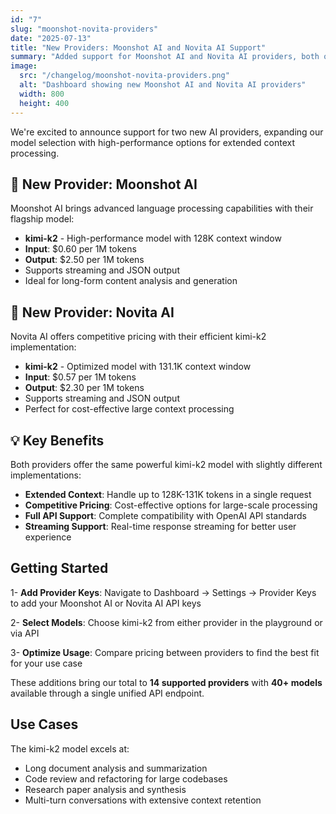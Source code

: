 ```yaml
---
id: "7"
slug: "moonshot-novita-providers"
date: "2025-07-13"
title: "New Providers: Moonshot AI and Novita AI Support"
summary: "Added support for Moonshot AI and Novita AI providers, both offering the powerful kimi-k2 model with extensive context windows and competitive pricing."
image:
  src: "/changelog/moonshot-novita-providers.png"
  alt: "Dashboard showing new Moonshot AI and Novita AI providers"
  width: 800
  height: 400
---
```


We're excited to announce support for two new AI providers, expanding our model selection with high-performance options for extended context processing.

## 🚀 New Provider: Moonshot AI

Moonshot AI brings advanced language processing capabilities with their flagship model:

- **kimi-k2** - High-performance model with 128K context window
- **Input**: $0.60 per 1M tokens
- **Output**: $2.50 per 1M tokens
- Supports streaming and JSON output
- Ideal for long-form content analysis and generation

## 🤖 New Provider: Novita AI

Novita AI offers competitive pricing with their efficient kimi-k2 implementation:

- **kimi-k2** - Optimized model with 131.1K context window
- **Input**: $0.57 per 1M tokens
- **Output**: $2.30 per 1M tokens
- Supports streaming and JSON output
- Perfect for cost-effective large context processing

## 💡 Key Benefits

Both providers offer the same powerful kimi-k2 model with slightly different implementations:

- **Extended Context**: Handle up to 128K-131K tokens in a single request
- **Competitive Pricing**: Cost-effective options for large-scale processing
- **Full API Support**: Complete compatibility with OpenAI API standards
- **Streaming Support**: Real-time response streaming for better user experience

## Getting Started

1- **Add Provider Keys**: Navigate to Dashboard → Settings → Provider Keys to add your Moonshot AI or Novita AI API keys

2- **Select Models**: Choose kimi-k2 from either provider in the playground or via API

3- **Optimize Usage**: Compare pricing between providers to find the best fit for your use case

These additions bring our total to **14 supported providers** with **40+ models** available through a single unified API endpoint.

## Use Cases

The kimi-k2 model excels at:

- Long document analysis and summarization
- Code review and refactoring for large codebases
- Research paper analysis and synthesis
- Multi-turn conversations with extensive context retention
